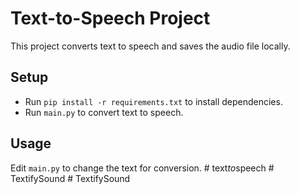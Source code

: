 # Text-to-Speech Project

This project converts text to speech and saves the audio file locally.

## Setup
- Run `pip install -r requirements.txt` to install dependencies.
- Run `main.py` to convert text to speech.

## Usage
Edit `main.py` to change the text for conversion.
#   t e x t _ t o _ s p e e c h  
 #   T e x t i f y S o u n d  
 #   T e x t i f y S o u n d  
 